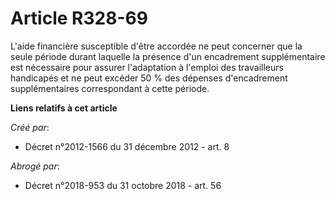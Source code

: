 # Article R328-69

L'aide financière susceptible d'être accordée ne peut concerner que la seule période durant laquelle la présence d'un
encadrement supplémentaire est nécessaire pour assurer l'adaptation à l'emploi des travailleurs handicapés et ne peut excéder
50 % des dépenses d'encadrement supplémentaires correspondant à cette période.

**Liens relatifs à cet article**

_Créé par_:

  - Décret n°2012-1566 du 31 décembre 2012 - art. 8

_Abrogé par_:

  - Décret n°2018-953 du 31 octobre 2018 - art. 56
